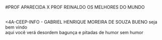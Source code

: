 #PROF APARECIDA X PROF REINALDO OS MELHORES DO MUNDO

<br>
<4A-CEEP-INFO - GABRIEL HENRIQUE MOREIRA DE SOUZA BUENO
seja bem vindo
<br>
aqui você verá desordem bagunça e pitadas de humor sem humor
